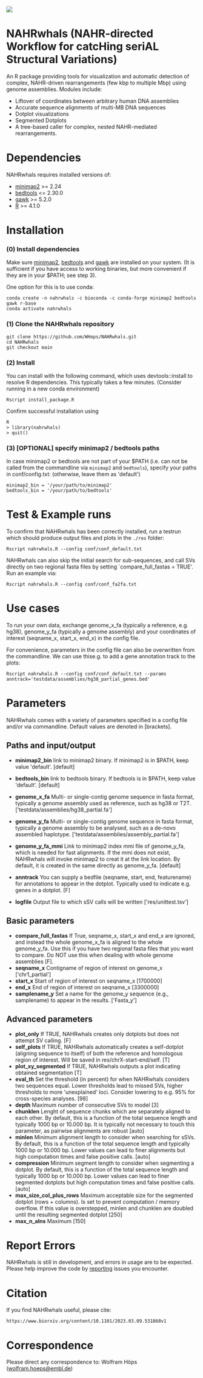 <img src="https://github.com/WHops/NAHRwhals/blob/main/NAHRwhals.png?raw=true">


# NAHRwhals (NAHR-directed Workflow for catcHing seriAL Structural Variations)
An R package providing tools for visualization and automatic detection of complex, NAHR-driven rearrangements (few kbp to multiple Mbp) using genome assemblies. Modules include:

- Liftover of coordinates between arbitrary human DNA assemblies
- Accurate sequence alignments of multi-MB DNA sequences
- Dotplot visualizations 
- Segmented Dotplots
- A tree-based caller for complex, nested NAHR-mediated rearrangements. 


# Dependencies

NAHRwhals requires installed versions of: 
- [minimap2](https://github.com/lh3/minimap2) >= 2.24
- [bedtools](https://bedtools.readthedocs.io/en/latest/content/quick-start.html) <= 2.30.0
- [gawk](ttps://formulae.brew.sh/formula/gawk) >= 5.2.0
- [R](https://www.r-project.org/) >= 4.1.0
#  Installation


### (0) Install dependencies


 
Make sure [minimap2](https://github.com/lh3/minimap2), [bedtools](https://bedtools.readthedocs.io/en/latest/content/quick-start.html) and [gawk](https://formulae.brew.sh/formula/gawk) are installed on your system. (It is sufficient if you have access to working binaries, but more convenient if they are in your $PATH; see step 3).

One option for this is to use conda:
```
conda create -n nahrwhals -c bioconda -c conda-forge minimap2 bedtools gawk r-base
conda activate nahrwhals
```
### (1) Clone the NAHRwhals repository


```
git clone https://github.com/WHops/NAHRwhals.git
cd NAHRwhals
git checkout main
```



### (2) Install 

You can install with the following command, which uses devtools::install to resolve R dependencies. This typically takes a few minutes. (Consider running in a new conda environment)

`Rscript install_package.R`

Confirm successful installation using

```
R
> library(nahrwhals)
> quit()
```

### (3) [OPTIONAL] specify minimap2 / bedtools paths
In case minimap2 or bedtools are not part of your $PATH (i.e. can not be called from the commandline via `minimap2` and `bedtools`), specify your paths in conf/config.txt: (otherwise, leave them as 'default')

```
minimap2_bin = '/your/path/to/minimap2'
bedtools_bin = '/your/path/to/bedtools'
```



#  Test & Example runs

To confirm that NAHRwhals has been correctly installed, run a testrun which should produce output files and plots in the `./res` folder: 

```Rscript nahrwhals.R --config conf/conf_default.txt```



NAHRwhals can also skip the initial search for sub-sequences, and call SVs directly on two regional fasta files by setting `compare_full_fastas = TRUE'. Run an example via: 

```Rscript nahrwhals.R --config conf/conf_fa2fa.txt```


# Use cases

To run your own data, exchange genome_x_fa (typically a reference, e.g. hg38), genome_y_fa (typically a genome assembly) and your coordinates of interest (seqname_x, start_x, end_x) in the config file.  

For convenience, parameters in the config file can also be overwritten from the commandline. We can use thise.g. to add a gene annotation track to the plots:

```Rscript nahrwhals.R --config conf/conf_default.txt --params anntrack='testdata/assemblies/hg38_partial_genes.bed'```

# Parameters

NAHRwhals comes with a variety of parameters specified in a config file and/or via commandline. Default values are denoted in [brackets].

## Paths and input/output

- **minimap2_bin** link to minimap2 binary. If minimap2 is in $PATH, keep value 'default'. [default]
  
- **bedtools_bin** link to bedtools binary. If bedtools is in $PATH, keep value 'default'. [default]
- **genome_x_fa** Multi- or single-contig genome sequence in fasta format, typically a genome assembly used as reference, such as hg38 or T2T. ['testdata/assemblies/hg38_partial.fa']
- **genome_y_fa** Multi- or single-contig genome sequence in fasta format, typically a genome assembly to be analysed, such as a de-novo assembled haplotype. ['testdata/assemblies/assembly_partial.fa']
- **genome_y_fa_mmi** Link to minimap2 index mmi file of genome_y_fa, which is needed for fast alignments. If the mmi does not exist, NAHRwhals will invoke minimap2 to creat it at the link location. By default, it is created in the same directly as genome_y_fa. [default]
- **anntrack** You can supply a bedfile (seqname, start, end, featurename) for annotations to appear in the dotplot. Typically used to indicate e.g. genes in a dotplot. [F]
- **logfile** Output file to which sSV calls will be written ['res/unittest.tsv']

## Basic parameters

- **compare_full_fastas** If True, seqname_x, start_x and end_x are ignored, and instead the whole genome_x_fa is aligned to the whole genome_y_fa. Use this if you have two regional fasta files that you want to compare. Do NOT use this when dealing with whole genome assemblies [F].
- **seqname_x** Contigname of region of interest on genome_x ['chr1_partial']
- **start_x** Start of region of interest on seqname_x [1700000]
- **end_x** End of region of interest on seqname_x [3300000]
- **samplename_y** Set a name for the genome_y sequence (e.g., samplename) to appear in the results. ['Fasta_y']
  
## Advanced parameters

- **plot_only** If TRUE, NAHRwhals creates only dotplots but does not attempt SV calling. [F]
- **self_plots** If TRUE, NAHRwhals automatically creates a self-dotplot (aligning sequence to itself) of both the reference and homologous region of interest. Will be saved in res/chrX-start-end/self. [T]
- **plot_xy_segmented** If TRUE, NAHRwhals outputs a plot indicating obtained segmentation [T]
- **eval_th** Set the threshold (in percent) for when NAHRwhals considers two sequences equal. Lower thresholds lead to missed SVs, higher thresholds to more 'unexplained' loci. Consider lowering to e.g. 95% for cross-species analyses. [98]
- **depth** Maximum number of consecutive SVs to model [3]
- **chunklen** Lenght of sequence chunks which are separately aligned to each other. By default, this is a function of the total sequence length and typically 1000 bp or 10.000 bp. It is typically not necessary to touch this parameter, as pairwise alignments are robust [auto]
- **minlen** Minimum alignment length to consider when searching for sSVs. By default, this is a function of the total sequence length and typically 1000 bp or 10.000 bp. Lower values can lead to finer alignments but high computation times and false positive calls. [auto]
- **compression** Minimum segment length to consider when segmenting a dotplot. By default, this is a function of the total sequence length and typically 1000 bp or 10.000 bp. Lower values can lead to finer segmented dotplots but high computation times and false positive calls. [auto]
- **max_size_col_plus_rows** Maximum acceptable size for the segmented dotplot (rows + columns). Is set to prevent computation / memory overflow. If this value is overstepped, minlen and chunklen are doubled until the resulting segmented dotplot [250]
- **max_n_alns** Maximum  [150]



# Report Errors

NAHRwhals is still in development, and errors in usage are to be expected. 
Please help improve the code by [reporting](https://github.com/WHops/nahrchainer/issues/new) issues you encounter.

# Citation

If you find NAHRwhals useful, please cite:

`https://www.biorxiv.org/content/10.1101/2023.03.09.531868v1`



# Correspondence


Please direct any correspondence to: Wolfram Höps (wolfram.hoeps@embl.de)